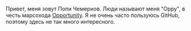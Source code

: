 Привет, меня зовут Попи Чемериов. Люди называют меня "Oppy", в честь марсохода [Opportunity](https://en.wikipedia.org/wiki/Opportunity_(rover)](https://ru.wikipedia.org/wiki/%D0%9E%D0%BF%D0%BF%D0%BE%D1%80%D1%82%D1%8C%D1%8E%D0%BD%D0%B8%D1%82%D0%B8)https://ru.wikipedia.org/wiki/%D0%9E%D0%BF%D0%BF%D0%BE%D1%80%D1%82%D1%8C%D1%8E%D0%BD%D0%B8%D1%82%D0%B8). Я не очень часто пользуюсь GitHub, поэтому здесь не так много интересного.
